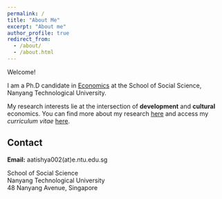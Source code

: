 ```yaml
---
permalink: /
title: "About Me"
excerpt: "About me"
author_profile: true
redirect_from: 
  - /about/
  - /about.html
---
```


Welcome!

I am a Ph.D candidate in [Economics](https://www.ntu.edu.sg/sss/economics) at the School of Social Science, Nanyang Technological University. 

My research interests lie at the intersection of **development** and **cultural** economics. You can find more about my research [here](research) and access my *curriculum vitae* [here](cv). 

## Contact
**Email:** aatishya002(at)e.ntu.edu.sg

School of Social Science  
Nanyang Technological University  
48 Nanyang Avenue, Singapore  



